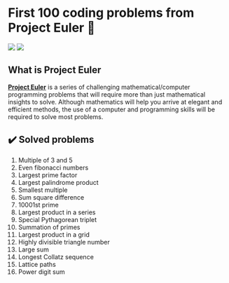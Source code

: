 # First 100 coding problems from Project Euler :rocket:

![](https://img.shields.io/badge/Language-JavaScript-yellow)
![](https://img.shields.io/badge/Progress-16/100-success)

## What is Project Euler

**[Project Euler](https://projecteuler.net/about)** is a series of challenging mathematical/computer programming problems that will require more than just mathematical insights to solve. Although mathematics will help you arrive at elegant and efficient methods, the use of a computer and programming skills will be required to solve most problems.

## :heavy_check_mark: Solved problems
 1. Multiple of 3 and 5
 2. Even fibonacci numbers
 3. Largest prime factor
 4. Largest palindrome product
 5. Smallest multiple
 6. Sum square difference
 7. 10001st prime
 8. Largest product in a series
 9. Special Pythagorean triplet
10. Summation of primes
11. Largest product in a grid
12. Highly divisible triangle number
13. Large sum
14. Longest Collatz sequence
15. Lattice paths
16. Power digit sum
